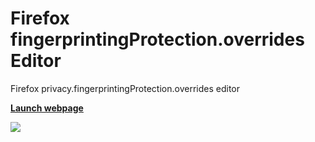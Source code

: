 # Firefox fingerprintingProtection.overrides Editor 
Firefox privacy.fingerprintingProtection.overrides editor

[**Launch webpage**](https://raw.githack.com/rindeal/Firefox-FPP-Override-List-Editor/master/FirefoxFPPOverrideListEditor.html)

![](https://github.com/rindeal/Firefox-FPP-Override-List-Editor/assets/5360877/11e9a409-dd8b-4b2a-8d3f-35fb8850ca97)
